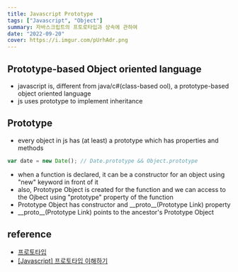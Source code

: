 ```yaml
---
title: Javascript Prototype
tags: ["Javascript", "Object"]
summary: 자바스크립트의 프토로타입과 상속에 관하여
date: "2022-09-20"
cover: https://i.imgur.com/pUrhAdr.png
---
```


## Prototype-based Object oriented language

- javascript is, different from java/c#(class-based ool), a prototype-based object oriented language
- js uses prototype to implement inheritance

## Prototype

- every object in js has (at least) a prototype which has properties and methods

```js
var date = new Date(); // Date.prototype && Object.prototype
```

- when a function is declared, it can be a constructor for an object using "new" keyword in front of it
- also, Prototype Object is created for the function and we can access to the Ojbect using "prototype" property of the function
- Prototype Object has constructor and \_\_proto\_\_(Prototype Link) property
- \_\_proto\_\_(Prototype Link) points to the ancestor's Prototype Object

## reference

- [프로토타입](http://www.tcpschool.com/javascript/js_object_prototype)
- [[Javascript] 프로토타입 이해하기](https://medium.com/@bluesh55/javascript-prototype-%EC%9D%B4%ED%95%B4%ED%95%98%EA%B8%B0-f8e67c286b67)
